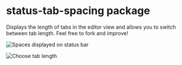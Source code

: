 # status-tab-spacing package

Displays the length of tabs in the editor view and allows you to switch between tab length. Feel free to fork and improve!

![Spaces displayed on status bar](http://i.imgur.com/M4qzMZk.png)

![Choose tab length](http://i.imgur.com/meM1QVU.png)
